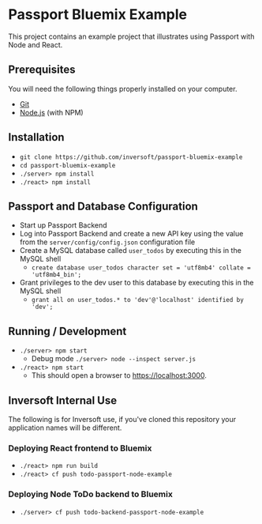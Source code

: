 # Passport Bluemix Example

This project contains an example project that illustrates using Passport with Node and React.

## Prerequisites
You will need the following things properly installed on your computer.

* [Git](http://git-scm.com/)
* [Node.js](http://nodejs.org/) (with NPM)

## Installation
* `git clone https://github.com/inversoft/passport-bluemix-example`
* `cd passport-bluemix-example`
* `./server> npm install`
* `./react> npm install`

## Passport and Database Configuration
* Start up Passport Backend
* Log into Passport Backend and create a new API key using the value from the `server/config/config.json` configuration file
* Create a MySQL database called `user_todos` by executing this in the MySQL shell
  * `create database user_todos character set = 'utf8mb4' collate = 'utf8mb4_bin';`
* Grant privileges to the dev user to this database by executing this in the MySQL shell 
  * `grant all on user_todos.* to 'dev'@'localhost' identified by 'dev';`
  
## Running / Development
* `./server> npm start`
  * Debug mode `./server> node --inspect server.js`
* `./react> npm start`
  * This should open a browser to [https://localhost:3000](https://localhost:3000). 

## Inversoft Internal Use 
The following is for Inversoft use, if you've cloned this repository your application names will be different.

### Deploying React frontend to Bluemix
* `./react> npm run build`
* `./react> cf push todo-passport-node-example`

### Deploying Node ToDo backend to Bluemix
* `./server> cf push todo-backend-passport-node-example`

